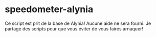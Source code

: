 # speedometer-alynia
Ce script est prit de la base de Alynia!  Aucune aide ne sera fourni.  Je partage des scripts pour que vous éviter de vous faires arnaquer! 
